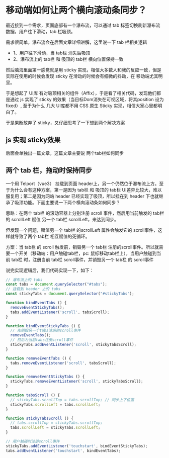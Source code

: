 # 移动端如何让两个横向滚动条同步？

最近接到一个需求，页面底部有一个瀑布流，可以通过 tab 标签切换刷新瀑布流数据，用户往下滑动，tab 栏吸顶。

需求很简单，瀑布流会在后面文章详细讲解，这里说一下 tab 栏相关逻辑

- 1、用户往下滑动，当 tab栏 消失后吸顶
- 2、瀑布流上的 tab栏 和 吸顶的 tab栏 横向位置保持一致

然后脑海里面第一感觉就是用 sticky 实现，相信大多数人和我的反应一致，但是实际在使用的时候会发现 sticky 在滑动的时候会有细微的抖动，在 移动端尤其明显。

于是想起了 UI库 有对吸顶相关的组件（Affix），于是看了相关代码，发现他们都是通过 js 实现了 sticky 的效果（当目标Dom消失在可视区域，将其position 设为 fixed）, 至于为什么 几大 UI库都不用 CSS 原生 Sticky 实现，相信大家心里都明白了。

于是果断放弃了 sticky，又仔细思考了一下想到两个解决方案

## js 实现 sticky效果

后面会单独出一篇文章，这篇文章主要说 两个tab栏如何同步

## 两个 tab 栏，拖动时保持同步

一个用 Telport（vue3） 挂载到页面 header上，另一个仍然位于瀑布流上方。至于为什么会有这种方案，第一是因为 tab栏 和 吸顶的 tab栏 UI差异比较大，难以服复用；第二是因为网站 header 已经实现了吸顶，所以挂在到 header 下也就继承了吸顶功能。下面主要说一下两个横向滚动条如何同步？

思路：在两个 tab栏 的滚动容器上分别注册 scroll 事件，然后用当前触发的 tab栏 的 scrollLeft 赋值 另一个 tab栏 scrollLeft，来达到同步。

但发现一个问题，赋值另一个 tab栏 的scrollLeft 属性会触发它的 scroll事件，这样就导致了两个 tab栏 相互赋值的死循环。

方案：当 tab栏 的 scroll 触发前，销毁另一个 tab栏 注册的scroll事件。所以就需要一个开关（移动端：用户触碰tab栏，pc: 鼠标移动tab栏上），当用户触碰到当前 tab栏 时，注册当前 tab栏 scroll事件，并销毁另一个 tab栏 的 scroll事件

说完实现逻辑后，我们代码实现一下，如下：


```js
// 瀑布流上的 tabs
const tabs = document.querySelector("#tabs");
// 挂载到 header 上的 tabs
const stickyTabs = document.querySelector("#stickyTabs");

function bindEventTabs () {
  removeEventStickyTabs();
  tabs.addEventListener('scroll', tabsScroll);
}

function bindEventStickyTabs () {
  // 先销毁另一个tabs注册的scroll事件
  removeEventTabs();
  // 然后为当前tabs注册scroll事件
  stickyTabs.addEventListener('scroll', stickyTabsScroll);
}

function removeEventTabs () {
  tabs.removeEventListener('scroll', tabsScroll);
}

function removeEventStickyTabs () {
  stickyTabs.removeEventListener('scroll', stickyTabsScroll);
}

function tabsScroll () {
  // stickyTabs.scrollTop = tabs.scrollTop; // 同步上下位置
  stickyTabs.scrollLeft = tabs.scrollLeft;
}

function stickyTabsScroll () {
  // tabs.scrollTop = stickyTabs.scrollTop;
  tabs.scrollLeft = stickyTabs.scrollLeft;
}

// 用户触碰时注册scroll事件
stickyTabs.addEventListener('touchstart', bindEventStickyTabs);
tabs.addEventListener('touchstart', bindEventTabs);
```